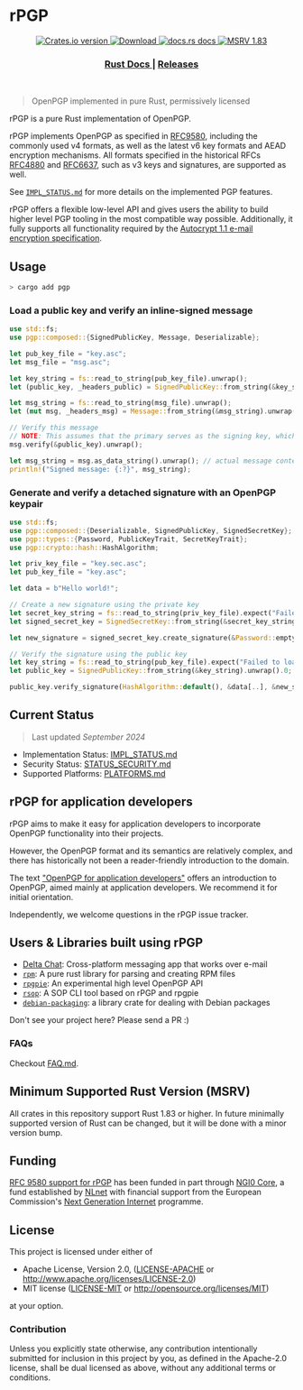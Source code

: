# rPGP

<div align="center">
  <!-- Crates version -->
  <a href="https://crates.io/crates/pgp">
    <img src="https://img.shields.io/crates/v/pgp.svg?style=flat-square"
    alt="Crates.io version" />
  </a>
  <!-- Downloads -->
  <a href="https://crates.io/crates/pgp">
    <img src="https://img.shields.io/crates/d/pgp.svg?style=flat-square"
      alt="Download" />
  </a>
  <!-- docs.rs docs -->
  <a href="https://docs.rs/pgp">
    <img src="https://img.shields.io/badge/docs-latest-blue.svg?style=flat-square"
      alt="docs.rs docs" />
  </a>
  <!-- msrv -->
  <a href="https://img.shields.io/badge/rustc-1.83+-blue.svg?style=flat-square">
    <img src="https://img.shields.io/badge/rustc-1.83+-blue.svg?style=flat-square"
      alt="MSRV 1.83" />
  </a>
</div>

<div align="center">
  <h3>
    <a href="https://docs.rs/pgp">
      Rust Docs
    </a>
    <span> | </span>
    <a href="https://github.com/rpgp/rpgp/releases">
      Releases
    </a>
  </h3>
</div>
<br/>

> OpenPGP implemented in pure Rust, permissively licensed

rPGP is a pure Rust implementation of OpenPGP.

rPGP implements OpenPGP as specified in [RFC9580], including the commonly used v4 formats, as well as the latest v6 key formats and AEAD encryption mechanisms.
All formats specified in the historical RFCs [RFC4880] and [RFC6637], such as v3 keys and signatures, are supported as well.


See [`IMPL_STATUS.md`](docs/IMPL_STATUS.md) for more details on the implemented PGP features.

rPGP offers a flexible low-level API and gives users the ability to build higher level PGP tooling in the most compatible way possible.
Additionally, it fully supports all functionality required by the [Autocrypt 1.1 e-mail encryption specification].

## Usage

```sh
> cargo add pgp
```

### Load a public key and verify an inline-signed message

```rust no_run
use std::fs;
use pgp::composed::{SignedPublicKey, Message, Deserializable};

let pub_key_file = "key.asc";
let msg_file = "msg.asc";

let key_string = fs::read_to_string(pub_key_file).unwrap();
let (public_key, _headers_public) = SignedPublicKey::from_string(&key_string).unwrap();

let msg_string = fs::read_to_string(msg_file).unwrap();
let (mut msg, _headers_msg) = Message::from_string(&msg_string).unwrap();

// Verify this message
// NOTE: This assumes that the primary serves as the signing key, which is not always the case!
msg.verify(&public_key).unwrap();

let msg_string = msg.as_data_string().unwrap(); // actual message content
println!("Signed message: {:?}", msg_string);
```

### Generate and verify a detached signature with an OpenPGP keypair

```rust no_run
use std::fs;
use pgp::composed::{Deserializable, SignedPublicKey, SignedSecretKey};
use pgp::types::{Password, PublicKeyTrait, SecretKeyTrait};
use pgp::crypto::hash::HashAlgorithm;

let priv_key_file = "key.sec.asc";
let pub_key_file = "key.asc";

let data = b"Hello world!";

// Create a new signature using the private key
let secret_key_string = fs::read_to_string(priv_key_file).expect("Failed to load secret key");
let signed_secret_key = SignedSecretKey::from_string(&secret_key_string).unwrap().0;

let new_signature = signed_secret_key.create_signature(&Password::empty(), HashAlgorithm::default(), &data[..]).unwrap();

// Verify the signature using the public key
let key_string = fs::read_to_string(pub_key_file).expect("Failed to load public key");
let public_key = SignedPublicKey::from_string(&key_string).unwrap().0;

public_key.verify_signature(HashAlgorithm::default(), &data[..], &new_signature).unwrap();
```

## Current Status

> Last updated *September 2024*

- Implementation Status: [IMPL_STATUS.md](docs/IMPL_STATUS.md)
- Security Status: [STATUS_SECURITY.md](docs/SECURITY_STATUS.md)
- Supported Platforms: [PLATFORMS.md](docs/PLATFORMS.md)

## rPGP for application developers

rPGP aims to make it easy for application developers to incorporate OpenPGP functionality into their projects.

However, the OpenPGP format and its semantics are relatively complex, and there has historically not been a reader-friendly introduction to the domain.

The text ["OpenPGP for application developers"](https://openpgp.dev/) offers an introduction to OpenPGP, aimed mainly at application developers. We recommend it for initial orientation.

Independently, we welcome questions in the rPGP issue tracker.

## Users & Libraries built using rPGP

- [Delta Chat]: Cross-platform messaging app that works over e-mail
- [`rpm`]: A pure rust library for parsing and creating RPM files
- [`rpgpie`]: An experimental high level OpenPGP API
- [`rsop`]: A SOP CLI tool based on rPGP and rpgpie
- [`debian-packaging`]: a library crate for dealing with Debian packages

Don't see your project here? Please send a PR :)

### FAQs

Checkout [FAQ.md](docs/FAQ.md).


## Minimum Supported Rust Version (MSRV)

All crates in this repository support Rust 1.83 or higher. In future minimally supported
version of Rust can be changed, but it will be done with a minor version bump.

## Funding

[RFC 9580 support for rPGP](https://nlnet.nl/project/rPGP-cryptorefresh/)
has been funded in part through [NGI0 Core](https://nlnet.nl/core/),
a fund established by [NLnet](https://nlnet.nl)
with financial support from the European Commission's [Next Generation Internet](https://ngi.eu) programme.

## License

This project is licensed under either of

 * Apache License, Version 2.0, ([LICENSE-APACHE](LICENSE-APACHE) or
   <http://www.apache.org/licenses/LICENSE-2.0>)
 * MIT license ([LICENSE-MIT](LICENSE-MIT) or
   <http://opensource.org/licenses/MIT>)

at your option.

### Contribution

Unless you explicitly state otherwise, any contribution intentionally submitted
for inclusion in this project by you, as defined in the Apache-2.0 license,
shall be dual licensed as above, without any additional terms or conditions.

[RFC2440]: https://tools.ietf.org/html/rfc2440
[RFC4880]: https://tools.ietf.org/html/rfc4880.html
[RFC6637]: https://www.rfc-editor.org/rfc/rfc6637
[RFC9580]: https://www.rfc-editor.org/rfc/rfc9580.html
[Autocrypt 1.1 e-mail encryption specification]: https://autocrypt.org/level1.html
[the `pgp` Crate]: https://crates.io/crates/pgp/
[Delta Chat]: https://delta.chat
[`rsop`]: https://crates.io/crates/rsop/
[`rpgpie`]: https://crates.io/crates/rpgpie
[`rpm`]: https://crates.io/crates/rpm
[`debian-packaging`]: https://crates.io/crates/debian-packaging
